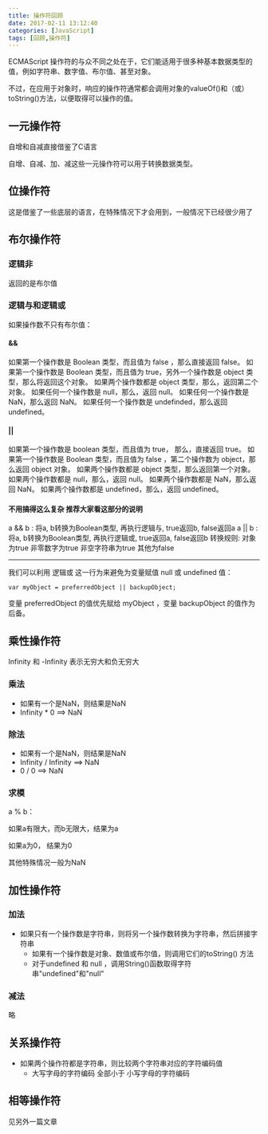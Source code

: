 ```yaml
---
title: 操作符回顾
date: 2017-02-11 13:12:40
categories: [JavaScript]
tags: [回顾,操作符]
---
```


ECMAScript 操作符的与众不同之处在于，它们能适用于很多种基本数据类型的值，例如字符串、数字值、布尔值、甚至对象。

不过，在应用于对象时，响应的操作符通常都会调用对象的valueOf()和（或）toString()方法，以便取得可以操作的值。

<!--more-->

## 一元操作符

自增和自减直接借鉴了C语言

自增、自减、加、减这些一元操作符可以用于转换数据类型。

## 位操作符

这是借鉴了一些底层的语言，在特殊情况下才会用到，一般情况下已经很少用了

## 布尔操作符

### 逻辑非

返回的是布尔值

### 逻辑与和逻辑或

如果操作数不只有布尔值：

#### &&

如果第一个操作数是 Boolean 类型，而且值为 false ，那么直接返回 false。 
如果第一个操作数是 Boolean 类型，而且值为 true，另外一个操作数是 object 类型，那么将返回这个对象。 
如果两个操作数都是 object 类型，那么，返回第二个对象。 
如果任何一个操作数是 null，那么，返回 null。 
如果任何一个操作数是 NaN，那么返回 NaN。 
如果任何一个操作数是 undefinded，那么返回 undefined。 

#### ||

如果第一个操作数是 boolean 类型，而且值为 true， 那么，直接返回 true。 
如果第一个操作数是 Boolean 类型，而且值为 false ，第二个操作数为 object，那么返回 object 对象。 
如果两个操作数都是 object 类型，那么返回第一个对象。 
如果两个操作数都是 null，那么，返回 null。 
如果两个操作数都是 NaN，那么返回 NaN。 
如果两个操作数都是 undefined，那么，返回 undefined。

#### 不用搞得这么复杂 推荐大家看这部分的说明

a && b : 将a, b转换为Boolean类型, 再执行逻辑与, true返回b, false返回a 
a || b : 将a, b转换为Boolean类型, 再执行逻辑或, true返回a, false返回b 
转换规则: 
对象为true 
非零数字为true 
非空字符串为true 
其他为false

------

我们可以利用 逻辑或 这一行为来避免为变量赋值 null 或 undefined 值：

```
var myObject = preferredObject || backupObject;
```

变量 preferredObject 的值优先赋给 myObject ，变量 backupObject 的值作为后备。

## 乘性操作符

Infinity 和 -Infinity 表示无穷大和负无穷大

### 乘法

- 如果有一个是NaN，则结果是NaN
- Infinity * 0 ==> NaN

### 除法

- 如果有一个是NaN，则结果是NaN
- Infinity / Infinity ==> NaN
- 0 / 0 ==> NaN

### 求模

a % b：

如果a有限大，而b无限大，结果为a

如果a为0， 结果为0

其他特殊情况一般为NaN

## 加性操作符

### 加法

- 如果只有一个操作数是字符串，则将另一个操作数转换为字符串，然后拼接字符串
  - 如果有一个操作数是对象、数值或布尔值，则调用它们的toString() 方法
  - 对于undefined 和 null ，调用String()函数取得字符串"undefined"和"null"

### 减法

略

## 关系操作符

- 如果两个操作符都是字符串，则比较两个字符串对应的字符编码值
  - 大写字母的字符编码 全部小于 小写字母的字符编码

## 相等操作符

见另外一篇文章
